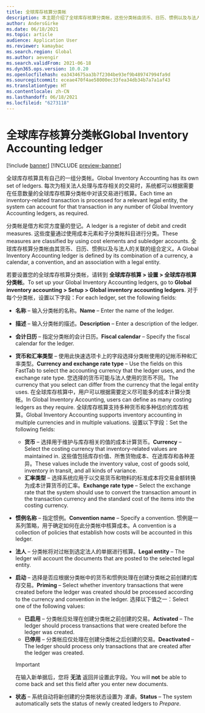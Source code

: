 ```yaml
---
title: 全球库存核算分类帐
description: 本主题介绍了全球库存核算分类帐，这些分类帐由货币、日历、惯例以及与法人的关联的组合定义。
author: AndersGirke
ms.date: 06/18/2021
ms.topic: article
audience: Application User
ms.reviewer: kamaybac
ms.search.region: Global
ms.author: aevengir
ms.search.validFrom: 2021-06-18
ms.dyn365.ops.version: 10.0.20
ms.openlocfilehash: ea3434675aa3b7f2304be93ef9b489747994fa9d
ms.sourcegitcommit: eceae470f4ae58000ec33fea34db34b7a7a1af43
ms.translationtype: HT
ms.contentlocale: zh-CN
ms.lasthandoff: 06/18/2021
ms.locfileid: "6273118"
---
```

# <a name="global-inventory-accounting-ledger"></a><span data-ttu-id="7bb8b-103">全球库存核算分类帐</span><span class="sxs-lookup"><span data-stu-id="7bb8b-103">Global Inventory Accounting ledger</span></span>

[!include [banner](../includes/banner.md)]
[!INCLUDE [preview-banner](../includes/preview-banner.md)]

<span data-ttu-id="7bb8b-104">全球库存核算具有自己的一组分类帐。</span><span class="sxs-lookup"><span data-stu-id="7bb8b-104">Global Inventory Accounting has its own set of ledgers.</span></span> <span data-ttu-id="7bb8b-105">每次为相关法人处理与库存相关的交易时，系统都可以根据需要在任意数量的全球库存核算分类帐中对该交易进行核算。</span><span class="sxs-lookup"><span data-stu-id="7bb8b-105">Each time an inventory-related transaction is processed for a relevant legal entity, the system can account for that transaction in any number of Global Inventory Accounting ledgers, as required.</span></span>

<span data-ttu-id="7bb8b-106">分类帐是借方和贷方度量的登记。</span><span class="sxs-lookup"><span data-stu-id="7bb8b-106">A ledger is a register of debit and credit measures.</span></span> <span data-ttu-id="7bb8b-107">这些度量通过使用成本元素和子分类帐科目进行分类。</span><span class="sxs-lookup"><span data-stu-id="7bb8b-107">These measures are classified by using cost elements and subledger accounts.</span></span> <span data-ttu-id="7bb8b-108">全球库存核算分类帐由其货币、日历、惯例以及与法人的关联的组合定义。</span><span class="sxs-lookup"><span data-stu-id="7bb8b-108">A Global Inventory Accounting ledger is defined by its combination of a currency, a calendar, a convention, and an association with a legal entity.</span></span>

<span data-ttu-id="7bb8b-109">若要设置您的全球库存核算分类帐，请转到 **全球库存核算 \> 设置 \> 全球库存核算分类帐**。</span><span class="sxs-lookup"><span data-stu-id="7bb8b-109">To set up your Global Inventory Accounting ledgers, go to **Global inventory accounting \> Setup \> Global inventory accounting ledgers**.</span></span> <span data-ttu-id="7bb8b-110">对于每个分类帐，设置以下字段：</span><span class="sxs-lookup"><span data-stu-id="7bb8b-110">For each ledger, set the following fields:</span></span>

- <span data-ttu-id="7bb8b-111">**名称** – 输入分类帐的名称。</span><span class="sxs-lookup"><span data-stu-id="7bb8b-111">**Name** – Enter the name of the ledger.</span></span>
- <span data-ttu-id="7bb8b-112">**描述** – 输入分类帐的描述。</span><span class="sxs-lookup"><span data-stu-id="7bb8b-112">**Description** – Enter a description of the ledger.</span></span>
- <span data-ttu-id="7bb8b-113">**会计日历** – 指定分类帐的会计日历。</span><span class="sxs-lookup"><span data-stu-id="7bb8b-113">**Fiscal calendar** – Specify the fiscal calendar for the ledger.</span></span>
- <span data-ttu-id="7bb8b-114">**货币和汇率类型** – 使用此快速选项卡上的字段选择分类帐使用的记帐币种和汇率类型。</span><span class="sxs-lookup"><span data-stu-id="7bb8b-114">**Currency and exchange rate type** – Use the fields on this FastTab to select the accounting currency that the ledger uses, and the exchange rate type.</span></span> <span data-ttu-id="7bb8b-115">您选择的货币可能与法人使用的货币不同。</span><span class="sxs-lookup"><span data-stu-id="7bb8b-115">The currency that you select can differ from the currency that the legal entity uses.</span></span> <span data-ttu-id="7bb8b-116">在全球库存核算中，用户可以根据需要定义尽可能多的成本计算分类帐。</span><span class="sxs-lookup"><span data-stu-id="7bb8b-116">In Global Inventory Accounting, users can define as many costing ledgers as they require.</span></span> <span data-ttu-id="7bb8b-117">全球库存核算支持多种货币和多种估价的库存核算。</span><span class="sxs-lookup"><span data-stu-id="7bb8b-117">Global Inventory Accounting supports inventory accounting in multiple currencies and in multiple valuations.</span></span> <span data-ttu-id="7bb8b-118">设置以下字段：</span><span class="sxs-lookup"><span data-stu-id="7bb8b-118">Set the following fields:</span></span>

    - <span data-ttu-id="7bb8b-119">**货币** – 选择用于维护与库存相关的值的成本计算货币。</span><span class="sxs-lookup"><span data-stu-id="7bb8b-119">**Currency** – Select the costing currency that inventory-related values are maintained in.</span></span> <span data-ttu-id="7bb8b-120">这些值包括库存价值、所售货物成本、在途库存和各种差异。</span><span class="sxs-lookup"><span data-stu-id="7bb8b-120">These values include the inventory value, cost of goods sold, inventory in transit, and all kinds of variance.</span></span>
    - <span data-ttu-id="7bb8b-121">**汇率类型** – 选择系统应用于以交易货币和物料的标准成本将交易金额转换为成本计算货币的汇率。</span><span class="sxs-lookup"><span data-stu-id="7bb8b-121">**Exchange rate type** – Select the exchange rate that the system should use to convert the transaction amount in the transaction currency and the standard cost of the items into the costing currency.</span></span>

- <span data-ttu-id="7bb8b-122">**惯例名称** – 指定惯例。</span><span class="sxs-lookup"><span data-stu-id="7bb8b-122">**Convention name** – Specify a convention.</span></span> <span data-ttu-id="7bb8b-123">惯例是一系列策略，用于确定如何在此分类帐中核算成本。</span><span class="sxs-lookup"><span data-stu-id="7bb8b-123">A convention is a collection of policies that establish how costs will be accounted in this ledger.</span></span>
- <span data-ttu-id="7bb8b-124">**法人** – 分类帐将对过帐到选定法人的单据进行核算。</span><span class="sxs-lookup"><span data-stu-id="7bb8b-124">**Legal entity** – The ledger will account the documents that are posted to the selected legal entity.</span></span>
- <span data-ttu-id="7bb8b-125">**启动** – 选择是否应根据分类帐中的货币和惯例处理在创建分类帐之前创建的库存交易。</span><span class="sxs-lookup"><span data-stu-id="7bb8b-125">**Priming** – Select whether inventory transactions that were created before the ledger was created should be processed according to the currency and convention in the ledger.</span></span> <span data-ttu-id="7bb8b-126">选择以下值之一：</span><span class="sxs-lookup"><span data-stu-id="7bb8b-126">Select one of the following values:</span></span>

    - <span data-ttu-id="7bb8b-127">**已启用** – 分类帐应处理在创建分类帐之前创建的交易。</span><span class="sxs-lookup"><span data-stu-id="7bb8b-127">**Activated** – The ledger should process transactions that were created before the ledger was created.</span></span>
    - <span data-ttu-id="7bb8b-128">**已停用** – 分类帐应仅处理在创建分类帐之后创建的交易。</span><span class="sxs-lookup"><span data-stu-id="7bb8b-128">**Deactivated** – The ledger should process only transactions that are created after the ledger was created.</span></span>

    > [!IMPORTANT]
    > <span data-ttu-id="7bb8b-129">在输入新单据后，您将 **无法** 返回并设置此字段。</span><span class="sxs-lookup"><span data-stu-id="7bb8b-129">You will **not** be able to come back and set this field after you enter new documents.</span></span>

- <span data-ttu-id="7bb8b-130">**状态** – 系统自动将新创建的分类帐状态设置为 *准备*。</span><span class="sxs-lookup"><span data-stu-id="7bb8b-130">**Status** – The system automatically sets the status of newly created ledgers to *Prepare*.</span></span>

